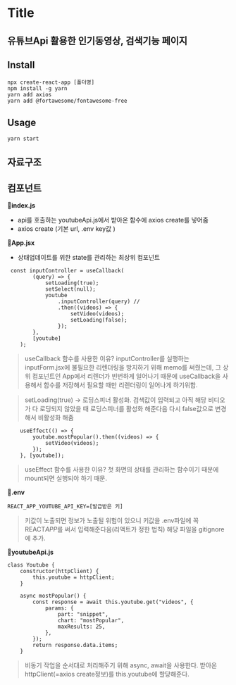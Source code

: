 # Title

<h2>유튜브Api 활용한 인기동영상, 검색기능 페이지</h2>

## Install

```
npx create-react-app [폴더명]
npm install -g yarn
yarn add axios
yarn add @fortawesome/fontawesome-free

```

## Usage

```
yarn start

```

## 자료구조

## 컴포넌트

**📂index.js**

-   api를 호출하는 youtubeApi.js에서 받아온 함수에 axios create를 넣어줌
-   axios create (기본 url, .env key값 )

**📂App.jsx**

-   상태업데이트를 위한 state를 관리하는 최상위 컴포넌트

```
 const inputController = useCallback(
        (query) => {
            setLoading(true);
            setSelect(null);
            youtube
                .inputController(query) //
                .then((videos) => {
                    setVideo(videos);
                    setLoading(false);
                });
        },
        [youtube]
    );
```

> useCallback 함수를 사용한 이유? inputController를 실행하는 inputForm.jsx에 불필요한 리렌더링을 방지하기 위해 memo를 써줬는데, 그 상위 컴포넌트인 App에서 리렌더가 빈번하게 일어나기 때문에 useCallback을 사용해서 함수를 저장해서 필요할 때만 리렌더링이 일어나게 하기위함.

> setLoading(true) -> 로딩스피너 활성화. 검색값이 입력되고 아직 해당 비디오가 다 로딩되지 않았을 때 로딩스피너를 활성화 해준다음 다시 false값으로 변경해서 비활성화 해줌

```
    useEffect(() => {
        youtube.mostPopular().then((videos) => {
            setVideo(videos);
        });
    }, [youtube]);
```

> useEffect 함수를 사용한 이유? 첫 화면의 상태를 관리하는 함수이기 때문에 mount되면 실행되야 하기 때문.

**📂.env**

```
REACT_APP_YOUTUBE_API_KEY=[발급받은 키]
```

> 키값이 노출되면 정보가 노출될 위험이 있으니 키값을 .env파일에 꼭 REACT*APP*를 써서 입력해준다음(리액트가 정한 법칙) 해당 파일을 gitignore에 추가.

**📂youtubeApi.js**

```
class Youtube {
    constructor(httpClient) {
        this.youtube = httpClient;
    }

    async mostPopular() {
        const response = await this.youtube.get("videos", {
            params: {
                part: "snippet",
                chart: "mostPopular",
                maxResults: 25,
            },
        });
        return response.data.items;
    }
```

> 비동기 작업을 순서대로 처리해주기 위해 async, await을 사용한다. 받아온 httpClient(=axios create정보)를 this.youtube에 할당해준다.
